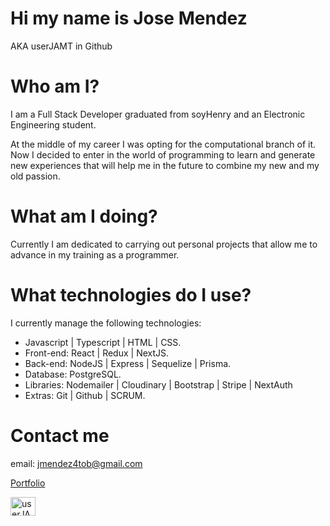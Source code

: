 # Hi my name is Jose Mendez
AKA userJAMT in Github

# Who am I?
I am a Full Stack Developer graduated from soyHenry and an Electronic Engineering student.

At the middle of my career I was opting for the computational branch of it. Now I decided to enter in the world of programming to learn and generate new experiences that will help me in the future to combine my new and my old passion.

# What am I doing?
Currently I am dedicated to carrying out personal projects that allow me to advance in my training as a programmer.

# What technologies do I use?
I currently manage the following technologies:

- Javascript | Typescript | HTML | CSS. 
- Front-end: React | Redux | NextJS. 
- Back-end: NodeJS | Express | Sequelize | Prisma. 
- Database: PostgreSQL. 
- Libraries: Nodemailer | Cloudinary | Bootstrap | Stripe | NextAuth
- Extras: Git | Github | SCRUM. 

# Contact me
email: jmendez4tob@gmail.com

<a href="https://portfolio-userjamt.vercel.app/">Portfolio</a>

<p align="left">
<a href="https://www.linkedin.com/in/userjamt/?locale=en_US" target="blank"><img align="center" src="https://raw.githubusercontent.com/rahuldkjain/github-profile-readme-generator/master/src/images/icons/Social/linked-in-alt.svg" alt="userJAMT" height="30" width="40" /></a>
</p>
